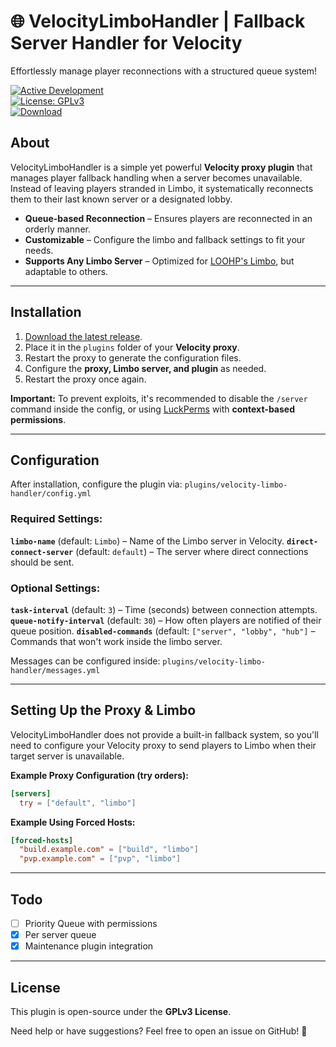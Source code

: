 # 🌐 VelocityLimboHandler | Fallback Server Handler for Velocity  
Effortlessly manage player reconnections with a structured queue system!  

[![Active Development](https://img.shields.io/badge/Maintenance%20Level-Actively%20Developed-brightgreen.svg)](https://gist.github.com/cheerfulstoic/d107229326a01ff0f333a1d3476e068d)  
[![License: GPLv3](https://img.shields.io/badge/License-GPLv3-brightgreen)](https://github.com/AkselGlyholt/velocity-limbo-handler/blob/main/LICENSE)  
[![Download](https://img.shields.io/badge/Download-latest%20release-brightgreen)](https://github.com/AkselGlyholt/velocity-limbo-handler/releases/latest)  

## About
VelocityLimboHandler is a simple yet powerful **Velocity proxy plugin** that manages player fallback handling when a server becomes unavailable. Instead of leaving players stranded in Limbo, it systematically reconnects them to their last known server or a designated lobby.

- **Queue-based Reconnection** – Ensures players are reconnected in an orderly manner.
- **Customizable** – Configure the limbo and fallback settings to fit your needs.
- **Supports Any Limbo Server** – Optimized for [LOOHP's Limbo](https://github.com/LOOHP/Limbo), but adaptable to others.

---

## Installation
1. [Download the latest release](https://github.com/AkselGlyholt/velocity-limbo-handler/releases/latest).
2. Place it in the `plugins` folder of your **Velocity proxy**.
3. Restart the proxy to generate the configuration files.
4. Configure the **proxy, Limbo server, and plugin** as needed.
5. Restart the proxy once again.

**Important:** To prevent exploits, it's recommended to disable the `/server` command inside the config, or using [LuckPerms](https://luckperms.net/) with **context-based permissions**.

---

## Configuration
After installation, configure the plugin via:
`plugins/velocity-limbo-handler/config.yml`

### **Required Settings:**
**`limbo-name`** (default: `Limbo`) – Name of the Limbo server in Velocity.
**`direct-connect-server`** (default: `default`) – The server where direct connections should be sent.

### **Optional Settings:**
**`task-interval`** (default: `3`) – Time (seconds) between connection attempts.
**`queue-notify-interval`** (default: `30`) – How often players are notified of their queue position.
**`disabled-commands`** (default: `["server", "lobby", "hub"]` – Commands that won't work inside the limbo server.

Messages can be configured inside:
`plugins/velocity-limbo-handler/messages.yml`

---

## Setting Up the Proxy & Limbo  
VelocityLimboHandler does not provide a built-in fallback system, so you'll need to configure your Velocity proxy to send players to Limbo when their target server is unavailable.

**Example Proxy Configuration (try orders):**
```toml
[servers]
  try = ["default", "limbo"]
```

**Example Using Forced Hosts:**
```toml
[forced-hosts]
  "build.example.com" = ["build", "limbo"]
  "pvp.example.com" = ["pvp", "limbo"]
```

---

## Todo
* [ ] Priority Queue with permissions
* [x] Per server queue
* [x] Maintenance plugin integration

---

## License  
This plugin is open-source under the **GPLv3 License**.

Need help or have suggestions? Feel free to open an issue on GitHub! 🚀
